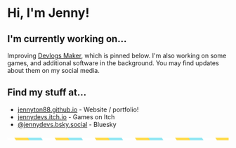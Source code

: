 # Hi, I'm Jenny!

## I'm currently working on...

Improving [Devlogs Maker](https://github.com/jennyton88/devlogs_maker), which is pinned below. I'm also working on some games, and additional software in the background. You may find updates about them on my social media.

## Find my stuff at...

- [jennyton88.github.io](https://jennyton88.github.io/) - Website / portfolio!
- [jennydevs.itch.io](https://jennydevs.itch.io/) - Games on Itch
- [@jennydevs.bsky.social](https://bsky.app/profile/jennydevs.bsky.social) - Bluesky

![White, yellow, and blue repeating stripe border](assets/border.png)
